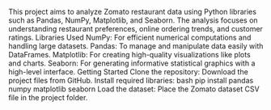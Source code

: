 This project aims to analyze Zomato restaurant data using Python libraries such as Pandas, NumPy, Matplotlib, and Seaborn. The analysis focuses on understanding restaurant preferences, online ordering trends, and customer ratings.
Libraries Used
NumPy: For efficient numerical computations and handling large datasets.
Pandas: To manage and manipulate data easily with DataFrames.
Matplotlib: For creating high-quality visualizations like plots and charts.
Seaborn: For generating informative statistical graphics with a high-level interface.
Getting Started
Clone the repository: Download the project files from GitHub.
Install required libraries:
bash
pip install pandas numpy matplotlib seaborn
Load the dataset: Place the Zomato dataset CSV file in the project folder.
